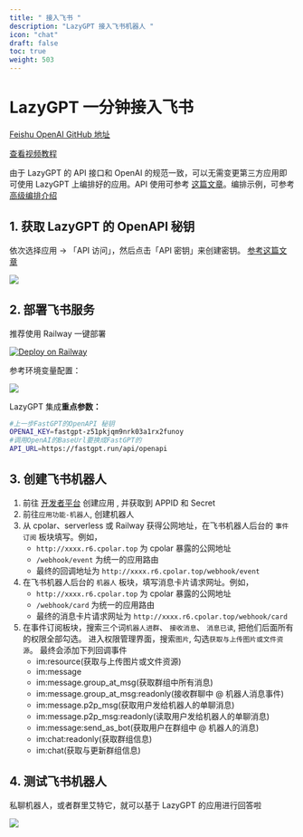 ```yaml
---
title: " 接入飞书 "
description: "LazyGPT 接入飞书机器人 "
icon: "chat"
draft: false
toc: true
weight: 503
---
```


# LazyGPT 一分钟接入飞书

[Feishu OpenAI GitHub 地址](https://github.com/ConnectAI-E/Feishu-OpenAI)

[查看视频教程](https://www.bilibili.com/video/BV1Su4y1r7R3/?spm_id_from=333.999.list.card_archive.click)

由于 LazyGPT 的 API 接口和 OpenAI 的规范一致，可以无需变更第三方应用即可使用 LazyGPT 上编排好的应用。API 使用可参考 [这篇文章](/docs/use-cases/openapi/)。编排示例，可参考 [高级编排介绍](/docs/workflow/intro)

## 1. 获取 LazyGPT 的 OpenAPI 秘钥

依次选择应用 -> 「API 访问」，然后点击「API 密钥」来创建密钥。 [参考这篇文章](/docs/use-cases/openapi/)

![](/imgs/fastgpt-api.png)

## 2. 部署飞书服务

推荐使用 Railway 一键部署

[![Deploy on Railway](https://railway.app/button.svg)](https://railway.app/template/10D-TF?referralCode=oMcVS2)

参考环境变量配置：

![](/imgs/feishu-env.png)

LazyGPT 集成**重点参数：**

```bash
#上一步FastGPT的OpenAPI 秘钥
OPENAI_KEY=fastgpt-z51pkjqm9nrk03a1rx2funoy
#调用OpenAI的BaseUrl要换成FastGPT的
API_URL=https://fastgpt.run/api/openapi
```

## 3. 创建飞书机器人

1. 前往 [开发者平台](https://open.feishu.cn/app?lang=zh-CN) 创建应用 , 并获取到 APPID 和 Secret
2. 前往`应用功能-机器人`, 创建机器人
3. 从 cpolar、serverless 或 Railway 获得公网地址，在飞书机器人后台的 `事件订阅` 板块填写。例如，
   - `http://xxxx.r6.cpolar.top` 为 cpolar 暴露的公网地址
   - `/webhook/event` 为统一的应用路由
   - 最终的回调地址为 `http://xxxx.r6.cpolar.top/webhook/event`
4. 在飞书机器人后台的 `机器人` 板块，填写消息卡片请求网址。例如，
   - `http://xxxx.r6.cpolar.top` 为 cpolar 暴露的公网地址
   - `/webhook/card` 为统一的应用路由
   - 最终的消息卡片请求网址为 `http://xxxx.r6.cpolar.top/webhook/card`
5. 在事件订阅板块，搜索三个词`机器人进群`、 `接收消息`、 `消息已读`, 把他们后面所有的权限全部勾选。 进入权限管理界面，搜索`图片`, 勾选`获取与上传图片或文件资源`。 最终会添加下列回调事件
   - im:resource(获取与上传图片或文件资源)
   - im:message
   - im:message.group_at_msg(获取群组中所有消息)
   - im:message.group_at_msg:readonly(接收群聊中 @ 机器人消息事件)
   - im:message.p2p_msg(获取用户发给机器人的单聊消息)
   - im:message.p2p_msg:readonly(读取用户发给机器人的单聊消息)
   - im:message:send_as_bot(获取用户在群组中 @ 机器人的消息)
   - im:chat:readonly(获取群组信息)
   - im:chat(获取与更新群组信息)

## 4. 测试飞书机器人

私聊机器人，或者群里艾特它，就可以基于 LazyGPT 的应用进行回答啦

![](/imgs/feishu-res.png)